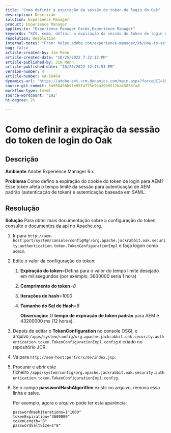 ```yaml
---
title: "Como definir a expiração da sessão do token de login do Oak"
description: Descrição
solution: Experience Manager
product: Experience Manager
applies-to: "Experience Manager Forms,Experience Manager"
keywords: "KCS, como, definir a expiração da sessão do token de login do Oak, AEM, Adobe Experience Manager, Adobe Experience Manager Forms"
resolution: Resolution
internal-notes: "From: helpx.adobe.com/experience-manager/kb/How-to-set-token-session-expiration-AEM.html"
bug: false
article-created-by: Jim Menn
article-created-date: "10/25/2022 7:32:12 PM"
article-published-by: Jim Menn
article-published-date: "10/26/2022 12:45:51 PM"
version-number: 4
article-number: KA-16464
dynamics-url: "https://adobe-ent.crm.dynamics.com/main.aspx?forceUCI=1&pagetype=entityrecord&etn=knowledgearticle&id=a555c5b5-9b54-ed11-bba2-6045bd006b4b"
source-git-commit: 5495845bb97e05f4775e9ea2996512ba45856fa8
workflow-type: tm+mt
source-wordcount: '192'
ht-degree: 2%

---
```


# Como definir a expiração da sessão do token de login do Oak

## Descrição


<b>Ambiente</b>
Adobe Experience Manager 6.x

<b>Problema</b>
Como defino a expiração do cookie do token de login para AEM?
Esse token afeta o tempo limite da sessão para autenticação de AEM padrão (autenticação de token) e autenticação baseada em SAML.






## Resolução


<b>Solução</b>
Para obter mais documentação sobre a configuração do token, consulte o [documentos da api](https://jackrabbit.apache.org/oak/docs/apidocs/org/apache/jackrabbit/oak/security/authentication/token/TokenConfigurationImpl.html) no Apache.org.

1. Ir para `http://aem-host:port/system/console/configMgr/org.apache.jackrabbit.oak.security.authentication.token.TokenConfigurationImpl` e faça logon como `admin`.
2. Edite o valor da configuração do token:

   1. <b>Expiração do token</b>=Defina para o valor do tempo limite desejado em milissegundos (por exemplo, 3600000 seria 1 hora)
   2. <b>Comprimento do token</b>=*8*
   3. <b>Iterações de hash</b>=*1000*
   4. <b>Tamanho do Sal de Hash</b>=*8*

      <b>Observação:</b> O <b>tempo de expiração de token padrão</b> para AEM é 43200000 ms (12 horas).
3. Depois de editar o <b>TokenConfiguration</b> no console OSGI, o arquivo<b> </b>`/apps/system/config/org.apache.jackrabbit.oak.security.authentication.token.TokenConfigurationImpl.config`<b> </b>é criado no repositório JCR.
4. Vá para `http://aem-host:port/crx/de/index.jsp`.
5. Procurar e abrir este ficheiro `/apps/system/config/org.apache.jackrabbit.oak.security.authentication.token.TokenConfigurationImpl.config`.
6. Se o campo <b>passwordHashAlgorithm</b> existir no arquivo, remova essa linha e salve.

   Por exemplo, agora o arquivo pode ter esta aparência:


   ```
   passwordHashIterations=I"1000"
   tokenExpiration="3600000"
   tokenLength="8"
   passwordSaltSize=I"8"
   ```

